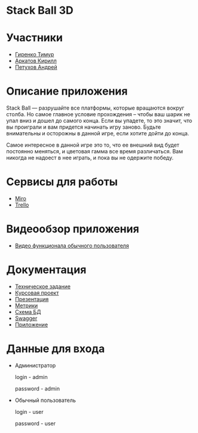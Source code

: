 # Stack Ball 3D

# Участники

* [Гиренко Тимур](https://github.com/Timurgirenko)
* [Аркатов Кирилл](https://github.com/Kirill-bangkok)
* [Петухов Андрей](https://github.com/AndrewPetuchov)

# Описание приложения 

Stack Ball — разрушайте все платформы, которые вращаются вокруг столба. Но самое главное условие прохождения – чтобы ваш шарик не упал вниз и дошел до самого конца. Если вы упадете, то это значит, что вы проиграли и вам придется начинать игру заново. Будьте внимательны и осторожны в данной игре, если хотите дойти до конца.

Самое интересное в данной игре это то, что ее внешний вид будет постоянно меняться, и цветовая гамма все время различаться. Вам никогда не надоест в нее играть, и пока вы не одержите победу.

# Сервисы для работы
* [Miro](https://miro.com/app/board/uXjVMFTnPWE=/) 
* [Trello](https://trello.com/b/EEooHNxa/alcomanager)

# Видеообзор приложения

* [Видео функционала обычного пользователя](https://www.youtube.com/shorts/v4N-mYauCio)

# Документация
* [Техническое задание](https://github.com/ThePerceval/CourseProject/blob/master/Documentation/ТЗ.pdf)
* [Курсовая проект](https://github.com/ThePerceval/CourseProject/blob/master/Documentation/Курсовой%20проект.pdf)
* [Презентация](https://github.com/ThePerceval/CourseProject/blob/master/Documentation/Presentation.pdf)
* [Метрики](https://metrika.yandex.ru/dashboard?group=day&period=month&id=91248958)
* [Схема БД](https://github.com/ThePerceval/CourseProject/blob/master/Documentation/DB.png)
* [Swagger](http://62.33.185.12:8080/swagger-ui/index.html)
* [Приложение](http://62.33.185.12:8080)

# Данные для входа

* Администратор

  login - admin

  password - admin

* Обычный пользователь

  login - user

  password - user
